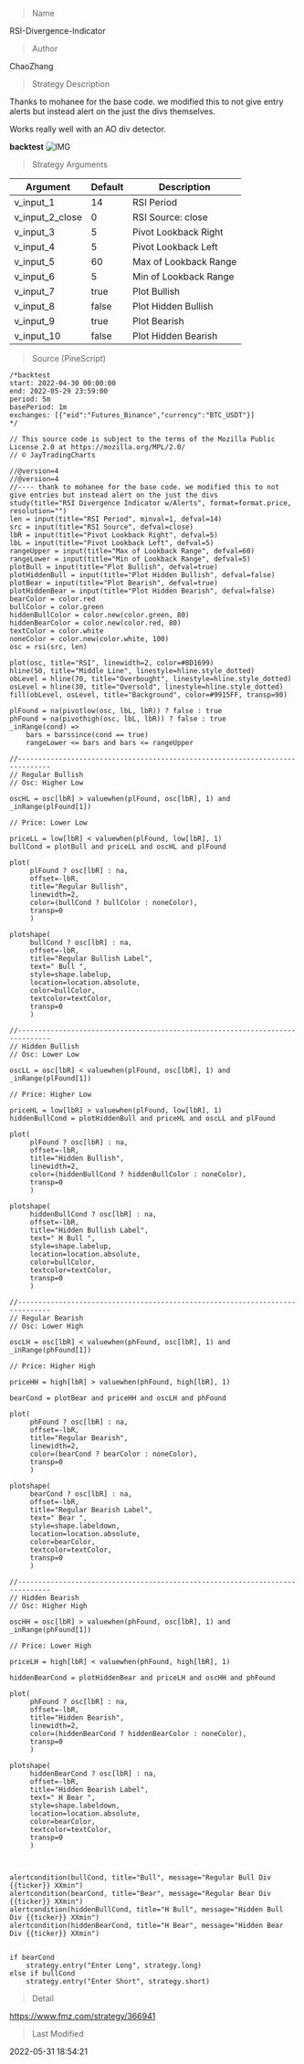 
> Name

RSI-Divergence-Indicator

> Author

ChaoZhang

> Strategy Description


Thanks to mohanee for the base code. we modified this to not give entry alerts but instead alert on the just the divs themselves.

Works really well with an AO div detector.


**backtest**
 ![IMG](https://www.fmz.com/upload/asset/b669f9b16c24fa7825.png) 

> Strategy Arguments



|Argument|Default|Description|
|----|----|----|
|v_input_1|14|RSI Period|
|v_input_2_close|0|RSI Source: close|high|low|open|hl2|hlc3|hlcc4|ohlc4|
|v_input_3|5|Pivot Lookback Right|
|v_input_4|5|Pivot Lookback Left|
|v_input_5|60|Max of Lookback Range|
|v_input_6|5|Min of Lookback Range|
|v_input_7|true|Plot Bullish|
|v_input_8|false|Plot Hidden Bullish|
|v_input_9|true|Plot Bearish|
|v_input_10|false|Plot Hidden Bearish|


> Source (PineScript)

``` pinescript
/*backtest
start: 2022-04-30 00:00:00
end: 2022-05-29 23:59:00
period: 5m
basePeriod: 1m
exchanges: [{"eid":"Futures_Binance","currency":"BTC_USDT"}]
*/

// This source code is subject to the terms of the Mozilla Public License 2.0 at https://mozilla.org/MPL/2.0/
// © JayTradingCharts

//@version=4
//@version=4  
//---- thank to mohanee for the base code. we modified this to not give entries but instead alert on the just the divs 
study(title="RSI Divergence Indicator w/Alerts", format=format.price, resolution="")
len = input(title="RSI Period", minval=1, defval=14)
src = input(title="RSI Source", defval=close)
lbR = input(title="Pivot Lookback Right", defval=5)
lbL = input(title="Pivot Lookback Left", defval=5)
rangeUpper = input(title="Max of Lookback Range", defval=60)
rangeLower = input(title="Min of Lookback Range", defval=5)
plotBull = input(title="Plot Bullish", defval=true)
plotHiddenBull = input(title="Plot Hidden Bullish", defval=false)
plotBear = input(title="Plot Bearish", defval=true)
plotHiddenBear = input(title="Plot Hidden Bearish", defval=false)
bearColor = color.red
bullColor = color.green
hiddenBullColor = color.new(color.green, 80)
hiddenBearColor = color.new(color.red, 80)
textColor = color.white
noneColor = color.new(color.white, 100)
osc = rsi(src, len)

plot(osc, title="RSI", linewidth=2, color=#8D1699)
hline(50, title="Middle Line", linestyle=hline.style_dotted)
obLevel = hline(70, title="Overbought", linestyle=hline.style_dotted)
osLevel = hline(30, title="Oversold", linestyle=hline.style_dotted)
fill(obLevel, osLevel, title="Background", color=#9915FF, transp=90)

plFound = na(pivotlow(osc, lbL, lbR)) ? false : true
phFound = na(pivothigh(osc, lbL, lbR)) ? false : true
_inRange(cond) =>
	bars = barssince(cond == true)
	rangeLower <= bars and bars <= rangeUpper

//------------------------------------------------------------------------------
// Regular Bullish
// Osc: Higher Low

oscHL = osc[lbR] > valuewhen(plFound, osc[lbR], 1) and _inRange(plFound[1])

// Price: Lower Low

priceLL = low[lbR] < valuewhen(plFound, low[lbR], 1)
bullCond = plotBull and priceLL and oscHL and plFound

plot(
     plFound ? osc[lbR] : na,
     offset=-lbR,
     title="Regular Bullish",
     linewidth=2,
     color=(bullCond ? bullColor : noneColor),
     transp=0
     )

plotshape(
	 bullCond ? osc[lbR] : na,
	 offset=-lbR,
	 title="Regular Bullish Label",
	 text=" Bull ",
	 style=shape.labelup,
	 location=location.absolute,
	 color=bullColor,
	 textcolor=textColor,
	 transp=0
	 )

//------------------------------------------------------------------------------
// Hidden Bullish
// Osc: Lower Low

oscLL = osc[lbR] < valuewhen(plFound, osc[lbR], 1) and _inRange(plFound[1])

// Price: Higher Low

priceHL = low[lbR] > valuewhen(plFound, low[lbR], 1)
hiddenBullCond = plotHiddenBull and priceHL and oscLL and plFound

plot(
	 plFound ? osc[lbR] : na,
	 offset=-lbR,
	 title="Hidden Bullish",
	 linewidth=2,
	 color=(hiddenBullCond ? hiddenBullColor : noneColor),
	 transp=0
	 )

plotshape(
	 hiddenBullCond ? osc[lbR] : na,
	 offset=-lbR,
	 title="Hidden Bullish Label",
	 text=" H Bull ",
	 style=shape.labelup,
	 location=location.absolute,
	 color=bullColor,
	 textcolor=textColor,
	 transp=0
	 )

//------------------------------------------------------------------------------
// Regular Bearish
// Osc: Lower High

oscLH = osc[lbR] < valuewhen(phFound, osc[lbR], 1) and _inRange(phFound[1])

// Price: Higher High

priceHH = high[lbR] > valuewhen(phFound, high[lbR], 1)

bearCond = plotBear and priceHH and oscLH and phFound

plot(
	 phFound ? osc[lbR] : na,
	 offset=-lbR,
	 title="Regular Bearish",
	 linewidth=2,
	 color=(bearCond ? bearColor : noneColor),
	 transp=0
	 )

plotshape(
	 bearCond ? osc[lbR] : na,
	 offset=-lbR,
	 title="Regular Bearish Label",
	 text=" Bear ",
	 style=shape.labeldown,
	 location=location.absolute,
	 color=bearColor,
	 textcolor=textColor,
	 transp=0
	 )

//------------------------------------------------------------------------------
// Hidden Bearish
// Osc: Higher High

oscHH = osc[lbR] > valuewhen(phFound, osc[lbR], 1) and _inRange(phFound[1])

// Price: Lower High

priceLH = high[lbR] < valuewhen(phFound, high[lbR], 1)

hiddenBearCond = plotHiddenBear and priceLH and oscHH and phFound

plot(
	 phFound ? osc[lbR] : na,
	 offset=-lbR,
	 title="Hidden Bearish",
	 linewidth=2,
	 color=(hiddenBearCond ? hiddenBearColor : noneColor),
	 transp=0
	 )

plotshape(
	 hiddenBearCond ? osc[lbR] : na,
	 offset=-lbR,
	 title="Hidden Bearish Label",
	 text=" H Bear ",
	 style=shape.labeldown,
	 location=location.absolute,
	 color=bearColor,
	 textcolor=textColor,
	 transp=0
	 )
	 
	 

alertcondition(bullCond, title="Bull", message="Regular Bull Div {{ticker}} XXmin")
alertcondition(bearCond, title="Bear", message="Regular Bear Div {{ticker}} XXmin")
alertcondition(hiddenBullCond, title="H Bull", message="Hidden Bull Div {{ticker}} XXmin")
alertcondition(hiddenBearCond, title="H Bear", message="Hidden Bear Div {{ticker}} XXmin")


if bearCond
    strategy.entry("Enter Long", strategy.long)
else if bullCond
    strategy.entry("Enter Short", strategy.short)
```

> Detail

https://www.fmz.com/strategy/366941

> Last Modified

2022-05-31 18:54:21

